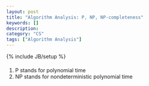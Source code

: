 ```yaml
---
layout: post
title: "Algorithm Analysis: P, NP, NP-completeness"
keywords: []
description: 
category: "CS"
tags: ["Algorithm Analysis"]
---
```

{% include JB/setup %}


####
1. P stands for polynomial time
2. NP stands for nondeterministic polynomial time



